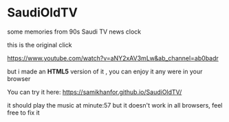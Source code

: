 # SaudiOldTV
some memories from 90s Saudi TV news clock

this is the original click

https://www.youtube.com/watch?v=aNY2xAV3mLw&ab_channel=ab0badr


but i made an <b>HTML5</b> version of it , you can enjoy it any were in your browser

You can try it here: https://samikhanfor.github.io/SaudiOldTV/


it should play the music at  minute:57 but it doesn't work in all browsers, feel free to fix it

